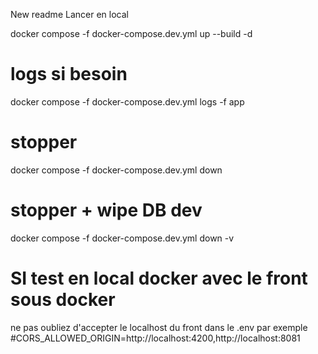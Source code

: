 New readme
Lancer en local

docker compose -f docker-compose.dev.yml up --build -d
# logs si besoin
docker compose -f docker-compose.dev.yml logs -f app
# stopper
docker compose -f docker-compose.dev.yml down
# stopper + wipe DB dev
docker compose -f docker-compose.dev.yml down -v

# SI test en local docker avec le front sous docker 
ne pas oubliez d'accepter le localhost du front dans le .env par exemple
#CORS_ALLOWED_ORIGIN=http://localhost:4200,http://localhost:8081